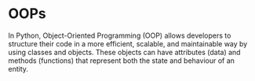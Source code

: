# OOPs
In Python, Object-Oriented Programming (OOP) allows developers to structure their code in a more efficient, scalable, and maintainable way by using classes and objects. These objects can have attributes (data) and methods (functions) that represent both the state and behaviour of an entity.
